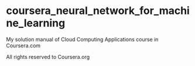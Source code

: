 # coursera_neural_network_for_machine_learning

My solution manual of Cloud Computing Applications course in Coursera.com

All rights reserved to Coursera.org
